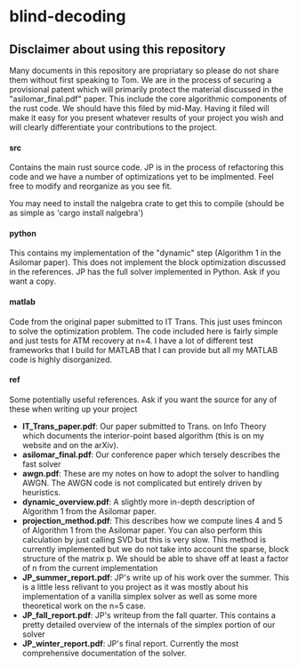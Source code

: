 # blind-decoding

## Disclaimer about using this repository
Many documents in this repository are propriatary so please do not share them without first speaking to Tom.  We are in the process of securing a provisional patent which will primarily protect the material discussed in the "asilomar_final.pdf" paper.  This include the core algorithmic components of the rust code.
We should have this filed by mid-May.  Having it filed will make it easy for you present whatever results of your project you wish and will clearly differentiate your contributions to the project.

#### src
Contains the main rust source code.  JP is in the process of refactoring this code and we have a number of optimizations yet to be implmented. Feel free to modify and reorganize as you see fit.

You may need to install the nalgebra crate to get this to compile (should be as simple as 'cargo install nalgebra')

#### python
This contains my implementation of the "dynamic" step (Algorithm 1 in the Asilomar paper).  This does not implement the block optimization discussed in the references.  JP has the full solver implemented in Python.  Ask if you want a copy.

#### matlab
Code from the original paper submitted to IT Trans. This just uses fmincon to solve the optimization problem.  The code included here is fairly simple and just tests for ATM recovery at n=4.  I have a lot of different test frameworks that I build for MATLAB that I can provide but all my MATLAB code is highly disorganized.

#### ref
Some potentially useful references.  Ask if you want the source for any of these when writing up your project

* __IT_Trans_paper.pdf__: Our paper submitted to Trans. on Info Theory which documents the interior-point based algorithm (this is on my website and on the arXiv).
* __asilomar_final.pdf__: Our conference paper which tersely describes the fast solver
* __awgn.pdf__: These are my notes on how to adopt the solver to handling AWGN.  The AWGN code is not complicated but entirely driven by heuristics.  
* __dynamic_overview.pdf__: A slightly more in-depth description of Algorithm 1 from the Asilomar paper.
* __projection_method.pdf__: This describes how we compute lines 4 and 5 of Algorithm 1 from the Asilomar paper.  You can also perform this calculation by just calling SVD but this is very slow.  This method is currently implemented but we do not take into account the sparse, block structure of the matrix p.  We should be able to shave off at least a factor of n from the current implementation
* __JP_summer_report.pdf__: JP's write up of his work over the summer.  This is
  a little less relivant to you project as it was mostly about his
implementation of a vanilla simplex solver as well as some more theoretical work
on the n=5 case.
* __JP_fall_report.pdf__: JP's writeup from the fall quarter.  This contains a
  pretty detailed overview of the internals of the simplex portion of our solver
* __JP_winter_report.pdf__: JP's final report.  Currently the most comprehensive
  documentation of the solver.
